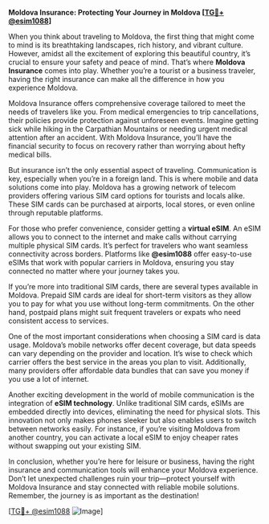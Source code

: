 **Moldova Insurance: Protecting Your Journey in Moldova [[TG💪+ @esim1088](https://t.me/s/esim1088)]**

When you think about traveling to Moldova, the first thing that might come to mind is its breathtaking landscapes, rich history, and vibrant culture. However, amidst all the excitement of exploring this beautiful country, it’s crucial to ensure your safety and peace of mind. That’s where **Moldova Insurance** comes into play. Whether you’re a tourist or a business traveler, having the right insurance can make all the difference in how you experience Moldova.

Moldova Insurance offers comprehensive coverage tailored to meet the needs of travelers like you. From medical emergencies to trip cancellations, their policies provide protection against unforeseen events. Imagine getting sick while hiking in the Carpathian Mountains or needing urgent medical attention after an accident. With Moldova Insurance, you’ll have the financial security to focus on recovery rather than worrying about hefty medical bills.

But insurance isn’t the only essential aspect of traveling. Communication is key, especially when you’re in a foreign land. This is where mobile and data solutions come into play. Moldova has a growing network of telecom providers offering various SIM card options for tourists and locals alike. These SIM cards can be purchased at airports, local stores, or even online through reputable platforms.

For those who prefer convenience, consider getting a **virtual eSIM**. An eSIM allows you to connect to the internet and make calls without carrying multiple physical SIM cards. It’s perfect for travelers who want seamless connectivity across borders. Platforms like **@esim1088** offer easy-to-use eSIMs that work with popular carriers in Moldova, ensuring you stay connected no matter where your journey takes you.

If you’re more into traditional SIM cards, there are several types available in Moldova. Prepaid SIM cards are ideal for short-term visitors as they allow you to pay for what you use without long-term commitments. On the other hand, postpaid plans might suit frequent travelers or expats who need consistent access to services.

One of the most important considerations when choosing a SIM card is data usage. Moldova’s mobile networks offer decent coverage, but data speeds can vary depending on the provider and location. It’s wise to check which carrier offers the best service in the areas you plan to visit. Additionally, many providers offer affordable data bundles that can save you money if you use a lot of internet.

Another exciting development in the world of mobile communication is the integration of **eSIM technology**. Unlike traditional SIM cards, eSIMs are embedded directly into devices, eliminating the need for physical slots. This innovation not only makes phones sleeker but also enables users to switch between networks easily. For instance, if you’re visiting Moldova from another country, you can activate a local eSIM to enjoy cheaper rates without swapping out your existing SIM.

In conclusion, whether you’re here for leisure or business, having the right insurance and communication tools will enhance your Moldova experience. Don’t let unexpected challenges ruin your trip—protect yourself with Moldova Insurance and stay connected with reliable mobile solutions. Remember, the journey is as important as the destination!

[[TG💪+ @esim1088](https://t.me/s/esim1088) ![Image](https://i.postimg.cc/Y0z9fWf4/image.png)]